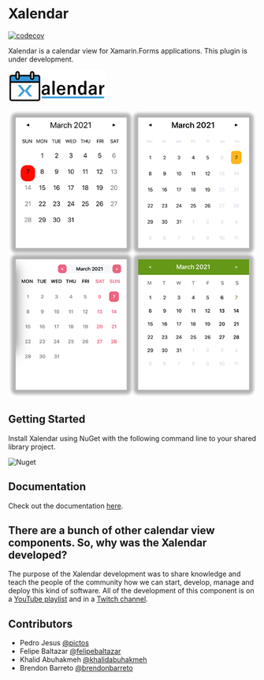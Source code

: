 # Xalendar

[![codecov](https://codecov.io/gh/ionixjunior/Xalendar/branch/main/graph/badge.svg)](https://codecov.io/gh/ionixjunior/Xalendar)

Xalendar is a calendar view for Xamarin.Forms applications. This plugin is under development.

<img alt="Xalendar logo" src="./assets/logo.png" width="200" />

![Xalendar samples image](./assets/samples.png)

## Getting Started

Install Xalendar using NuGet with the following command line to your shared library project.

![Nuget](https://img.shields.io/nuget/v/Xalendar)

## Documentation

Check out the documentation [here](https://github.com/ionixjunior/Xalendar/wiki).

## There are a bunch of other calendar view components. So, why was the Xalendar developed?

The purpose of the Xalendar development was to share knowledge and teach the people of the community how we can start, develop, manage and deploy this kind of software. All of the development of this component is on a [YouTube playlist](https://www.youtube.com/playlist?list=PL6M6J_6V_um_QM-WF9MfNAD7X2qGBTXdL) and in a [Twitch channel](https://www.twitch.tv/ionixjunior). 

## Contributors

- Pedro Jesus [@pictos](https://github.com/pictos)
- Felipe Baltazar [@felipebaltazar](https://github.com/felipebaltazar)
- Khalid Abuhakmeh [@khalidabuhakmeh](https://github.com/khalidabuhakmeh)
- Brendon Barreto [@brendonbarreto](https://github.com/brendonbarreto)
